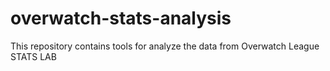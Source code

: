# overwatch-stats-analysis
This repository contains tools for analyze the data from Overwatch League STATS LAB

